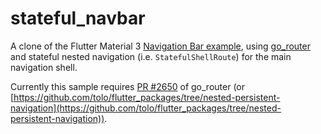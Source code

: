 # stateful_navbar

A clone of the Flutter Material 3 [Navigation Bar example](https://api.flutter.dev/flutter/material/NavigationBar-class.html#material.NavigationBar.2), 
using [go_router](https://pub.dev/packages/go_router) and stateful nested navigation (i.e. `StatefulShellRoute`) for the main navigation shell.

Currently this sample requires [PR #2650](https://github.com/flutter/packages/pull/2650) of go_router
(or [https://github.com/tolo/flutter_packages/tree/nested-persistent-navigation](https://github.com/tolo/flutter_packages/tree/nested-persistent-navigation)).
